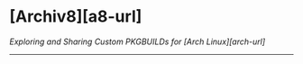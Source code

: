 <!--lint disable no-missing-blank-lines-->
<!--lint disable no-undefined-references-->
<!-- ==========START PARTIAL - Copy text between the two comments=========== -->

# [Archiv8][a8-url]

_Exploring and Sharing Custom PKGBUILDs for [Arch Linux][arch-url]_

---

<!-- ===============================END PARTIAL============================= -->

